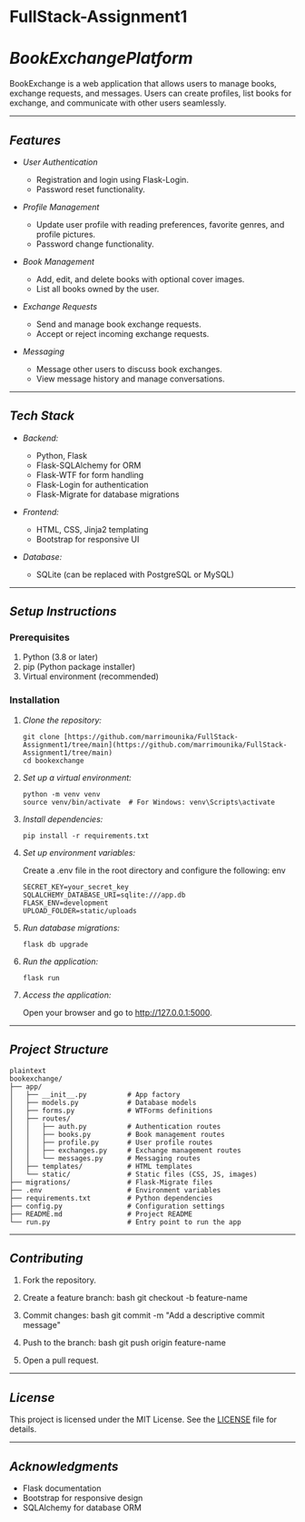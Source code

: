 # FullStack-Assignment1

# *BookExchangePlatform*

BookExchange is a web application that allows users to manage books, exchange requests, and messages. Users can create profiles, list books for exchange, and communicate with other users seamlessly.

---

## *Features*

- *User Authentication*
  - Registration and login using Flask-Login.
  - Password reset functionality.
  
- *Profile Management*
  - Update user profile with reading preferences, favorite genres, and profile pictures.
  - Password change functionality.

- *Book Management*
  - Add, edit, and delete books with optional cover images.
  - List all books owned by the user.
  
- *Exchange Requests*
  - Send and manage book exchange requests.
  - Accept or reject incoming exchange requests.
  
- *Messaging*
  - Message other users to discuss book exchanges.
  - View message history and manage conversations.

---

## *Tech Stack*

- *Backend:*
  - Python, Flask
  - Flask-SQLAlchemy for ORM
  - Flask-WTF for form handling
  - Flask-Login for authentication
  - Flask-Migrate for database migrations

- *Frontend:*
  - HTML, CSS, Jinja2 templating
  - Bootstrap for responsive UI

- *Database:*
  - SQLite (can be replaced with PostgreSQL or MySQL)

---

## *Setup Instructions*

### Prerequisites

1. Python (3.8 or later)
2. pip (Python package installer)
3. Virtual environment (recommended)

### Installation

1. *Clone the repository:*

   ```
   git clone [https://github.com/marrimounika/FullStack-Assignment1/tree/main](https://github.com/marrimounika/FullStack-Assignment1/tree/main)
   cd bookexchange
   ```

2. *Set up a virtual environment:*

   ```
   python -m venv venv
   source venv/bin/activate  # For Windows: venv\Scripts\activate
   ```

3. *Install dependencies:*

   ```
   pip install -r requirements.txt
   ```

4. *Set up environment variables:*

   Create a .env file in the root directory and configure the following:
   env
   ```
   SECRET_KEY=your_secret_key
   SQLALCHEMY_DATABASE_URI=sqlite:///app.db
   FLASK_ENV=development
   UPLOAD_FOLDER=static/uploads
   ```

6. *Run database migrations:*

   ```
   flask db upgrade
   ```

7. *Run the application:*

   ```
   flask run
   ```

8. *Access the application:*

   Open your browser and go to http://127.0.0.1:5000.

---

## *Project Structure*
```
plaintext
bookexchange/
├── app/
│   ├── __init__.py          # App factory
│   ├── models.py            # Database models
│   ├── forms.py             # WTForms definitions
│   ├── routes/
│   │   ├── auth.py          # Authentication routes
│   │   ├── books.py         # Book management routes
│   │   ├── profile.py       # User profile routes
│   │   ├── exchanges.py     # Exchange management routes
│   │   └── messages.py      # Messaging routes
│   ├── templates/           # HTML templates
│   └── static/              # Static files (CSS, JS, images)
├── migrations/              # Flask-Migrate files
├── .env                     # Environment variables
├── requirements.txt         # Python dependencies
├── config.py                # Configuration settings
├── README.md                # Project README
└── run.py                   # Entry point to run the app
```

---

## *Contributing*

1. Fork the repository.
2. Create a feature branch:
   bash
   git checkout -b feature-name
   
3. Commit changes:
   bash
   git commit -m "Add a descriptive commit message"
   
4. Push to the branch:
   bash
   git push origin feature-name
   
5. Open a pull request.

---

## *License*

This project is licensed under the MIT License. See the [LICENSE](LICENSE) file for details.

---

## *Acknowledgments*

- Flask documentation
- Bootstrap for responsive design
- SQLAlchemy for database ORM
